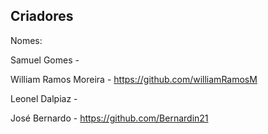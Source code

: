 Criadores
----------------------------------------------------------------
Nomes:        

Samuel Gomes -

William Ramos Moreira -           https://github.com/williamRamosM

Leonel Dalpiaz - 

José Bernardo -                   https://github.com/Bernardin21 


